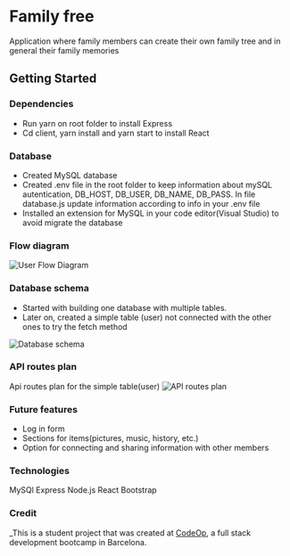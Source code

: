 # Family free
 
Application where family members can create their own family tree and in general their family memories

## Getting Started

### Dependencies
- Run yarn on root folder to install Express
- Cd client, yarn install and yarn start to install React

### Database
- Created MySQL database
- Created .env file in the root folder to keep information about mySQL autentication, DB_HOST, DB_USER, DB_NAME, DB_PASS. In file database.js update information according to info in your .env file
- Installed an extension for MySQL in your code editor(Visual Studio) to avoid migrate the database 

### Flow diagram

![User Flow Diagram](mvpdonatella\Images\NewUserFlow.PNG) 

### Database schema
- Started with building one database with multiple tables. 
- Later on, created a simple table (user) not connected with the other ones to try the fetch method

![Database schema](mvpdonatella\Images\Captureee.PNG)

### API routes plan
Api routes plan for the simple table(user)
![API routes plan](mvpdonatella\Images\API.PNG)


### Future features
- Log in form
- Sections for items(pictures, music, history, etc.)
- Option for connecting and sharing information with other members

### Technologies
MySQl
Express
Node.js
React
Bootstrap

### Credit
_This is a student project that was created at [CodeOp](http://codeop.tech), a full stack development bootcamp in Barcelona.